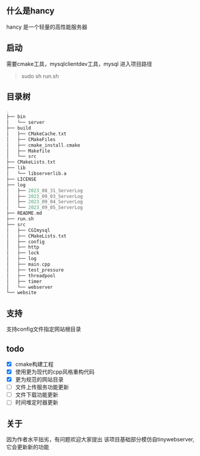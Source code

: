 ## 什么是hancy
hancy 是一个轻量的高性能服务器
## 启动
需要cmake工具，mysqlclientdev工具，mysql
进入项目路径
> sudo sh run.sh
## 目录树
```cpp
.
├── bin
│   └── server
├── build
│   ├── CMakeCache.txt
│   ├── CMakeFiles
│   ├── cmake_install.cmake
│   ├── Makefile
│   └── src
├── CMakeLists.txt
├── lib
│   └── libserverlib.a
├── LICENSE
├── log
│   ├── 2023_08_31_ServerLog
│   ├── 2023_09_03_ServerLog
│   ├── 2023_09_04_ServerLog
│   └── 2023_09_05_ServerLog
├── README.md
├── run.sh
├── src
│   ├── CGImysql
│   ├── CMakeLists.txt
│   ├── config
│   ├── http
│   ├── lock
│   ├── log
│   ├── main.cpp
│   ├── test_pressure
│   ├── threadpool
│   ├── timer
│   └── webserver
└── website
```
## 支持
支持config文件指定网站根目录
## todo
- [x] cmake构建工程
- [x] 使用更为现代的cpp风格重构代码   
- [x] 更为规范的网站目录   
- [ ] 文件上传服务功能更新
- [ ] 文件下载功能更新
- [ ] 时间堆定时器更新
## 关于
因为作者水平拙劣，有问题欢迎大家提出
该项目基础部分模仿自tinywebserver,它会更新新的功能  

